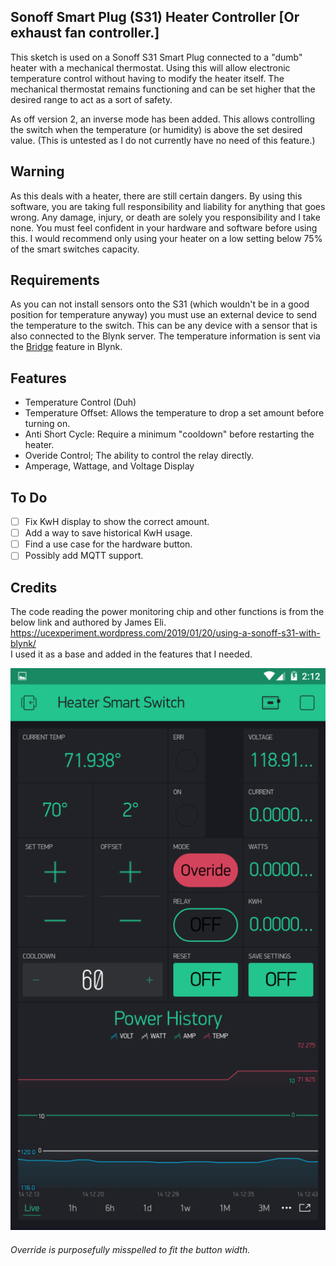 ## Sonoff Smart Plug (S31) Heater Controller [Or exhaust fan controller.]

This sketch is used on a Sonoff S31 Smart Plug connected to a "dumb" heater with a mechanical thermostat.
Using this will allow electronic temperature control without having to modify the heater itself. The mechanical
thermostat remains functioning and can be set higher that the desired range to act as a sort of safety.  

As off version 2, an inverse mode has been added. This allows controlling the switch when the temperature (or humidity)
is above the set desired value. (This is untested as I do not currently have no need of this feature.)


## Warning  

As this deals with a heater, there are still certain dangers. By using this software, you are taking full responsibility
and liability for anything that goes wrong. Any damage, injury, or death are solely you responsibility and I take none. 
You must feel confident in your hardware and software before using this. I would recommend only using your heater on a low 
setting below 75% of the smart switches capacity.

## Requirements

As you can not install sensors onto the S31 (which wouldn't be in a good position for temperature anyway) you must use an 
external device to send the temperature to the switch. This can be any device with a sensor that is also connected to the Blynk
server. The temperature information is sent via the [Bridge](http://docs.blynk.cc/#widgets-other-bridge) feature in Blynk.

## Features  
* Temperature Control (Duh)  
* Temperature Offset: Allows the temperature to drop a set amount before turning on.  
* Anti Short Cycle: Require a minimum "cooldown" before restarting the heater.
* Overide Control; The ability to control the relay directly.
* Amperage, Wattage, and Voltage Display

## To Do  
- [ ] Fix KwH display to show the correct amount.
- [ ] Add a way to save historical KwH usage.
- [ ] Find a use case for the hardware button.
- [ ] Possibly add MQTT support.

## Credits  

The code reading the power monitoring chip and other functions is from the below link and authored by James Eli.  
https://ucexperiment.wordpress.com/2019/01/20/using-a-sonoff-s31-with-blynk/  
I used it as a base and added in the features that I needed.

![Blynk App](https://github.com/mrcory/Sonoff_Controlled_Heater/blob/master/Extra/Blynk_Screenshot.png?raw=true)  
###### *Override is purposefully misspelled to fit the button width.*
